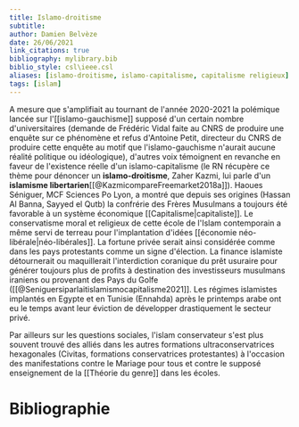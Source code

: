 ```yaml
---
title: Islamo-droitisme
subtitle:
author: Damien Belvèze
date: 26/06/2021
link_citations: true
bibliography: mylibrary.bib
biblio_style: csl\ieee.csl
aliases: [islamo-droitisme, islamo-capitalisme, capitalisme religieux]
tags: [islam]
---
```



A mesure que s'amplifiait au tournant de l'année 2020-2021 la polémique lancée sur l'[[islamo-gauchisme]] supposé d'un certain nombre d'universitaires  (demande de Frédéric Vidal faite au CNRS de produire une enquête sur ce phénomène et refus d'Antoine Petit, directeur du CNRS de produire cette enquête au motif que l'islamo-gauchisme n'aurait aucune réalité politique ou idéologique), d'autres voix témoignent en revanche en faveur de l'existence réelle d'un islamo-capitalisme (le RN récupère ce thème pour dénoncer un **islamo-droitisme**, Zaher Kazmi, lui parle d'un **islamisme libertarien**[[@KazmicompareFreemarket2018a]]). 
Haoues Séniguer, MCF Sciences Po Lyon, a montré que depuis ses origines (Hassan Al Banna, Sayyed el Qutb) la confrérie des Frères Musulmans a toujours été favorable à un système économique [[Capitalisme|capitaliste]]. Le conservatisme moral et religieux de cette école de l'Islam contemporain a même servi de terreau pour l'implantation d'idées [[économie néo-libérale|néo-libérales]]. La fortune privée serait ainsi considérée comme dans les pays protestants comme un signe d'élection. La finance islamiste détournerait ou maquillerait l'interdiction coranique du prêt usuraire pour générer toujours plus de profits à destination des investisseurs musulmans iraniens ou provenant des Pays du Golfe ([[@Seniguersiparlaitislamismocapitalisme2021]]. 
Les régimes islamistes implantés en Egypte et en Tunisie (Ennahda) après le printemps arabe ont eu le temps avant leur éviction de développer drastiquement le secteur privé. 

Par ailleurs sur les questions sociales, l'islam conservateur s'est plus souvent trouvé des alliés dans les autres formations ultraconservatrices hexagonales (Civitas, formations conservatrices protestantes) à l'occasion des manifestations contre le Mariage pour tous et contre le supposé enseignement de la [[Théorie du genre]] dans les écoles.


# Bibliographie